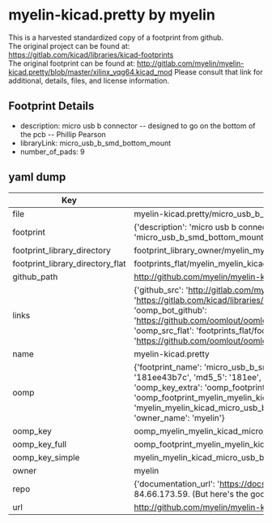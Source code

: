 # myelin-kicad.pretty by myelin  
This is a harvested standardized copy of a footprint from github.  
The original project can be found at:  
https://gitlab.com/kicad/libraries/kicad-footprints  
The original footprint can be found at:
http://gitlab.com/myelin/myelin-kicad.pretty/blob/master/xilinx_vqg64.kicad_mod
Please consult that link for additional, details, files, and license information.  
## Footprint Details
* description: micro usb b connector -- designed to go on the bottom of the pcb -- Phillip Pearson  
* libraryLink: micro_usb_b_smd_bottom_mount  
* number_of_pads: 9  
## yaml dump  
| Key | Value |  
| --- | --- |  
| file | myelin-kicad.pretty/micro_usb_b_smd_bottom_mount.kicad_mod |  
| footprint | {'description': 'micro usb b connector -- designed to go on the bottom of the pcb -- Phillip Pearson', 'libraryLink': 'micro_usb_b_smd_bottom_mount', 'number_of_pads': 9} |  
| footprint_library_directory | footprint_library_owner/myelin_myelin-kicad.pretty |  
| footprint_library_directory_flat | footprints_flat/myelin_myelin_kicad_micro_usb_b_smd_bottom_mount/working |  
| github_path | http://github.com/myelin/myelin-kicad.pretty/blob/master/micro_usb_b_smd_bottom_mount.kicad_mod |  
| links | {'github_src': 'http://gitlab.com/myelin/myelin-kicad.pretty/blob/master/xilinx_vqg64.kicad_mod', 'github_src_repo': 'https://gitlab.com/kicad/libraries/kicad-footprints', 'oomp_bot': 'footprints/myelin_myelin_kicad_micro_usb_b_smd_bottom_mount/working', 'oomp_bot_github': 'https://github.com/oomlout/oomlout_oomp_footprint_bot/tree/main/footprints/myelin_myelin_kicad_micro_usb_b_smd_bottom_mount/working', 'oomp_src_flat': 'footprints_flat/footprints_flat/myelin_myelin_kicad_micro_usb_b_smd_bottom_mount/working', 'oomp_src_flat_github': 'https://github.com/oomlout/oomlout_oomp_footprint_src/tree/main/footprints_flat/myelin_myelin_kicad_micro_usb_b_smd_bottom_mount/working'} |  
| name | myelin-kicad.pretty |  
| oomp | {'footprint_name': 'micro_usb_b_smd_bottom_mount', 'library_name': 'myelin_kicad', 'md5': '181ee43b7c47f95554ac60e47a48f4eb', 'md5_10': '181ee43b7c', 'md5_5': '181ee', 'md5_6': '181ee4', 'oomp_key': 'oomp_myelin_myelin_kicad_micro_usb_b_smd_bottom_mount', 'oomp_key_extra': 'oomp_footprint_myelin_myelin_kicad_micro_usb_b_smd_bottom_mount', 'oomp_key_full': 'oomp_footprint_myelin_myelin_kicad_micro_usb_b_smd_bottom_mount_181ee4', 'oomp_key_simple': 'myelin_myelin_kicad_micro_usb_b_smd_bottom_mount', 'original_filename': 'myelin-kicad.pretty/micro_usb_b_smd_bottom_mount.kicad_mod', 'owner_name': 'myelin'} |  
| oomp_key | oomp_myelin_myelin_kicad_micro_usb_b_smd_bottom_mount |  
| oomp_key_full | oomp_footprint_myelin_myelin_kicad_micro_usb_b_smd_bottom_mount |  
| oomp_key_simple | myelin_myelin_kicad_micro_usb_b_smd_bottom_mount |  
| owner | myelin |  
| repo | {'documentation_url': 'https://docs.github.com/rest/overview/resources-in-the-rest-api#rate-limiting', 'message': "API rate limit exceeded for 84.66.173.59. (But here's the good news: Authenticated requests get a higher rate limit. Check out the documentation for more details.)"} |  
| url | http://github.com/myelin/myelin-kicad.pretty |  

